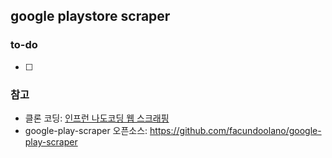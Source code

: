 ## google playstore scraper

### to-do
- [ ]

### 참고
- 클론 코딩: [인프런 나도코딩 웹 스크래핑](https://www.inflearn.com/course/파이썬-웹-스크래핑/dashboard)
- google-play-scraper 오픈소스: https://github.com/facundoolano/google-play-scraper
